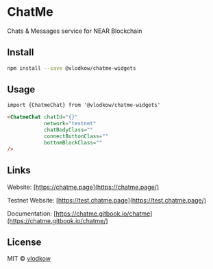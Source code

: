 # ChatMe

Chats & Messages service for NEAR Blockchain

## Install

```bash
npm install --save @vlodkow/chatme-widgets
```

## Usage

```tsx
import {ChatmeChat} from '@vlodkow/chatme-widgets'
```

```html
<ChatmeChat chatId="{}"
            network="testnet"
            chatBodyClass="" 
            connectButtonClass=""
            bottomBlockClass="" 
/>
```

## Links

Website: [https://chatme.page](https://chatme.page/)

Testnet Website: [https://test.chatme.page](https://test.chatme.page/)

Documentation: [https://chatme.gitbook.io/chatme](https://chatme.gitbook.io/chatme/)

## License

MIT © [vlodkow](https://github.com/vlodkow)
